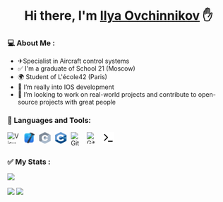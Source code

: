 <h1 align="center">Hi there, I'm <a href="https://github.com/ilyailyaovch" target="_blank">Ilya Ovchinnikov</a>
✋ </h1>


### 💻 About Me :
- ✈Specialist in Aircraft control systems
- ✅ I'm a graduate of School 21 (Moscow)
- 🌍 Student of L'école42 (Paris)
- 🍏 I’m really into IOS development
- 🧑 I’m looking to work on real-world projects and contribute to open-source projects with great people

### 🧰 Languages and Tools:
<img align="left" alt="Visual Studio Code" width="26px" height="26px" src="https://cdn.jsdelivr.net/gh/devicons/devicon/icons/vscode/vscode-original.svg" style="padding-right:10px;" />
<img align="left" alt="Visual Studio Code" width="26px" height="26px" src="https://raw.githubusercontent.com/ilyailyaovch/ilyailyaovch/main/img/Xcode_icon.png" style="padding-right:10px;" />
<img align="left" alt="Visual Studio Code" width="26px" height="26px" src="https://raw.githubusercontent.com/ilyailyaovch/ilyailyaovch/main/img/C_img.png" style="padding-right:10px;" />
<img align="left" alt="Visual Studio Code" width="26px" height="26px" src="https://raw.githubusercontent.com/ilyailyaovch/ilyailyaovch/main/img/C%2B%2B_Logo.png" style="padding-right:10px;" />
<img align="left" alt="Git" width="26px" src="https://cdn.jsdelivr.net/gh/devicons/devicon/icons/git/git-original.svg" style="padding-right:10px;" />
<img align="left" alt="GitHub" width="26px" height="26px" src="https://user-images.githubusercontent.com/3369400/139448065-39a229ba-4b06-434b-bc67-616e2ed80c8f.png" style="padding-right:10px;" />
<img align="left" alt="GitHub" width="26px" src="https://raw.githubusercontent.com/ilyailyaovch/ilyailyaovch/61045681d49932ca0b4476510ae51f510213afee/img/terminal-light.svg" style="padding-right:10px;" />
<br />
<br />

### ✅ My Stats :
![](https://github-readme-stats.vercel.app/api?username=ilyailyaovch)

![](http://github-profile-summary-cards.vercel.app/api/cards/repos-per-language?username=ilyailyaovch&theme=github)
![](http://github-profile-summary-cards.vercel.app/api/cards/most-commit-language?username=ilyailyaovch&theme=github)

